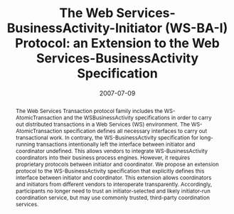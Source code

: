 ---
abstract: The Web Services Transaction protocol family includes the WS-AtomicTransaction
  and the WSBusinessActivity specifications in order to carry out distributed transactions
  in a Web Services (WS) environment. The WS-AtomicTransaction specification defines
  all necessary interfaces to carry out transactional work. In contrary, the WS-BusinessActivity
  specification for long-running transactions intentionally left the interface between
  initiator and coordinator undefined. This allows vendors to integrate WS-BusinessActivity
  coordinators into their business process engines. However, it requires proprietary
  protocols between initiator and coordinator. We propose an extension protocol to
  the WS-BusinessActivity specification that explicitly defines this interface between
  initiator and coordinator. This extension allows coordinators and initiators from
  different vendors to interoperate transparently. Accordingly, participants no longer
  need to trust an initiator-selected and likely initiator-run coordination service,
  but may use commonly trusted, third-party coordination services.
authors:
- Hannes Erven
- Georg Hicker
- Christian Huemer
- Marco Zapletal
date: '2007-07-09'
featured: false
links:
- name: Publik
  url: https://publik.tuwien.ac.at/showentry.php?ID=141391&lang=2
publication: 'Vortrag: 2007 IEEE International Conference on Web Services (ICWS 2007),
  Salt Lake City, Utah, USA; 09.07.2007 - 13.07.2007; in: "2007 IEEE International
  Conference on Web Services (ICWS 2007)", IEEE Computer Society, Los Alamitos, CA,
  USA (2007), ISBN: 0-7695-2924-0; S. 216 - 224'
publication_types:
- '1'
publishDate: '2007-07-09'
title: 'The Web Services-BusinessActivity-Initiator (WS-BA-I) Protocol: an Extension
  to the Web Services-BusinessActivity Specification'
url_pdf: http://publik.tuwien.ac.at/files/pub-inf_5006.pdf
---